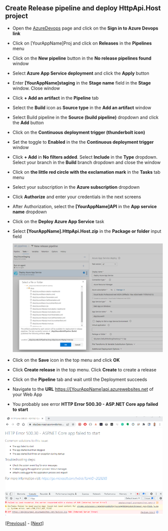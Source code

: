 ## Create Release pipeline and deploy HttpApi.Host project

* Open the [AzureDevops](https://azure.microsoft.com/en-us/services/devops/) page and click on the **Sign in to Azure Devops link**
* Click on [YourAppName]Proj and click on **Releases** in the **Pipelines** menu
* Click on the **New pipeline** button in the **No release pipelines found** window
* Select **Azure App Service deployment** and click the **Apply** button
* Enter **[YourAppName]staging** in the **Stage name** field in the **Stage** window. Close window
* Click **+ Add an artifact** in the **Pipeline** tab
* Select the **Build** icon as **Source type** in the **Add an artifact** window
* Select Build pipeline in the **Source (build pipeline)** dropdown and click the **Add** button
* Click on the **Continuous deployment trigger (thunderbolt icon)**
* Set the toggle to **Enabled** in the the **Continuous deployment trigger** window
* Click **+ Add** in **No filters added**. Select **Include** in the **Type** dropdown. Select your branch in the **Build** branch dropdown and close the window
* Click on **the little red circle with the exclamation mark** in the **Tasks** tab menu
* Select your subscription in the **Azure subscription** dropdown
* Click **Authorize** and enter your credentials in the next screens
* After Authorization, select the **[YourAppName]API** in the **App service name** dropdown
* Click on the **Deploy Azure App Service** task
* Select **[YourAppName].HttpApi.Host.zip** in the **Package or folder** input field

  ![Deploy Azure App Service](../images/deploy_azure_app_service.png)

* Click on the **Save** icon in the top menu and click **OK**
* Click **Create release** in the top menu. Click **Create** to create a release
* Click on the **Pipeline** tab and wait until the Deployment succeeds
* Navigate to the **URL** [https://[YourAppName]api.azurewebsites.net](https://[YourAppName]api.azurewebsites.net) of your Web App
* You probably see error **HTTP Error 500.30 - ASP.NET Core app failed to start**

![HTTP Error 500.30 - ASP.NET Core app failed to start](../images/http_error_500_30_aspnet_core_failed_to_start.png)

[[Previous]](tutorial/../5.create-a-web-app-in-the-azure-portal-for-the-api-project.md) - [[Next]](tutorial/../7.deployment-succeeded-web-app-not-working-fix-the-issues.md)

